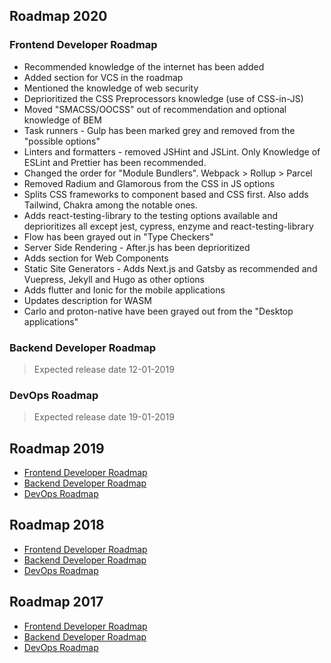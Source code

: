 ## Roadmap 2020

### Frontend Developer Roadmap

- Recommended knowledge of the internet has been added
- Added section for VCS in the roadmap
- Mentioned the knowledge of web security
- Deprioritized the CSS Preprocessors knowledge (use of CSS-in-JS)
- Moved "SMACSS/OOCSS" out of recommendation and optional knowledge of BEM
- Task runners - Gulp has been marked grey and removed from the "possible options"
- Linters and formatters - removed JSHint and JSLint. Only Knowledge of ESLint and Prettier has been recommended.
- Changed the order for "Module Bundlers". Webpack > Rollup > Parcel
- Removed Radium and Glamorous from the CSS in JS options
- Splits CSS frameworks to component based and CSS first. Also adds Tailwind, Chakra among the notable ones.
- Adds react-testing-library to the testing options available and deprioritizes all except jest, cypress, enzyme and react-testing-library
- Flow has been grayed out in "Type Checkers"
- Server Side Rendering - After.js has been deprioritized
- Adds section for Web Components
- Static Site Generators - Adds Next.js and Gatsby as recommended and Vuepress, Jekyll and Hugo as other options
- Adds flutter and Ionic for the mobile applications
- Updates description for WASM
- Carlo and proton-native have been grayed out from the "Desktop applications"

### Backend Developer Roadmap
> Expected release date 12-01-2019

### DevOps Roadmap
> Expected release date 19-01-2019

## Roadmap 2019
* [Frontend Developer Roadmap](https://github.com/kamranahmedse/developer-roadmap/tree/347831feaed227f42525e829ccc8d84a22386952#frontend-roadmap)
* [Backend Developer Roadmap](https://github.com/kamranahmedse/developer-roadmap/tree/347831feaed227f42525e829ccc8d84a22386952#back-end-roadmap)
* [DevOps Roadmap](https://github.com/kamranahmedse/developer-roadmap/tree/347831feaed227f42525e829ccc8d84a22386952#devops-roadmap)

## Roadmap 2018
* [Frontend Developer Roadmap](https://github.com/kamranahmedse/developer-roadmap/tree/67a72aab113e79c11e292ada394606f079f6a263#-frontend-roadmap)
* [Backend Developer Roadmap](https://github.com/kamranahmedse/developer-roadmap/tree/67a72aab113e79c11e292ada394606f079f6a263#-back-end-roadmap)
* [DevOps Roadmap](https://github.com/kamranahmedse/developer-roadmap/tree/67a72aab113e79c11e292ada394606f079f6a263#-devops-roadmap)

## Roadmap 2017
* [Frontend Developer Roadmap](https://github.com/kamranahmedse/developer-roadmap/tree/ee2b3e5de0e2a9ccccf3f2bbe4687f150df976f4#-front-end-roadmap)
* [Backend Developer Roadmap](https://github.com/kamranahmedse/developer-roadmap/tree/ee2b3e5de0e2a9ccccf3f2bbe4687f150df976f4#-back-end-roadmap)
* [DevOps Roadmap](https://github.com/kamranahmedse/developer-roadmap/tree/ee2b3e5de0e2a9ccccf3f2bbe4687f150df976f4#-devops-roadmap)